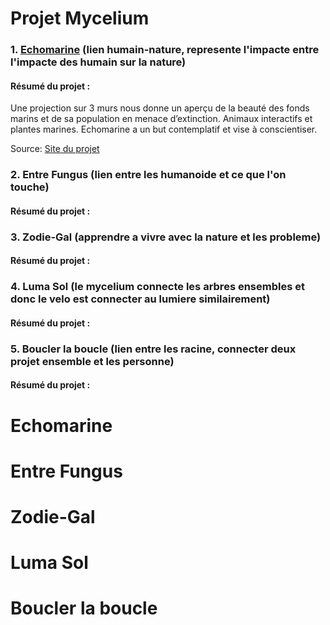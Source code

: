 # Projet Mycelium

### 1. [Echomarine](#Echomarine) (lien humain-nature, represente l'impacte entre l'impacte des humain sur la nature)

#### Résumé du projet : 

Une projection sur 3 murs nous donne un aperçu de la beauté des fonds marins et de sa population en menace d’extinction. Animaux interactifs et plantes marines. Echomarine a un but contemplatif et vise à conscientiser.

Source: [Site du projet](https://tim-montmorency.com/2023/projets/Echomarine/docs/web/index.html)

### 2. Entre Fungus (lien entre les humanoide et ce que l'on touche)

#### Résumé du projet :
 
### 3. Zodie-Gal (apprendre a vivre avec la nature et les probleme)

#### Résumé du projet :
 
### 4. Luma Sol (le mycelium connecte les arbres ensembles et donc le velo est connecter au lumiere similairement)

#### Résumé du projet :
 
### 5. Boucler la boucle (lien entre les racine, connecter deux projet ensemble et les personne)

#### Résumé du projet :


# Echomarine

# Entre Fungus

# Zodie-Gal

# Luma Sol

# Boucler la boucle
